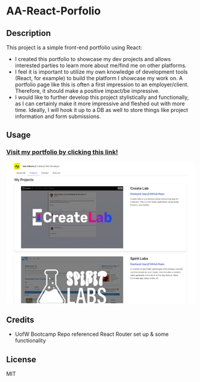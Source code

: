 # AA-React-Porfolio

## Description

This project is a simple front-end portfolio using React:

- I created this portfolio to showcase my dev projects and allows interested parties to learn more about me/find me on other platforms.
- I feel it is important to utilize my own knowledge of development tools (React, for example) to build the platform I showcase my work on. A portfolio page like this is often a first impression to an employer/client. Therefore, it should make a positive impact/be impressive.
- I would like to further develop this project stylistically and functionally, as I can certainly make it more impressive and fleshed out with more time. Ideally, I will hook it up to a DB as well to store things like project information and form submissions.

## Usage

### [Visit my portfolio by clicking this link!](https://main--ephemeral-granita-96fbc6.netlify.app/)

![Portfolio Screenshot](./src/assets/aa-reactportfolio-sc.png)

## Credits

- UofW Bootcamp Repo referenced React Router set up & some functionality

## License

MIT